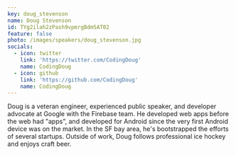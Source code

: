 ```yaml
---
key: doug_stevenson
name: Doug Stevenson
id: TYg2ilah2zPash9vpmrgBdm5AT02
feature: false
photo: /images/speakers/doug_stevenson.jpg
socials:
  - icon: twitter
    link: 'https://twitter.com/CodingDoug'
    name: CodingDoug
  - icon: github
    link: 'https://github.com/CodingDoug'
    name: CodingDoug
---
```

Doug is a veteran engineer, experienced public speaker, and developer advocate at Google with the Firebase team.  He developed web apps before the web had "apps", and developed for Android since the very first Android device was on the market.  In the SF bay area, he's bootstrapped the efforts of several startups.  Outside of work, Doug follows professional ice hockey and enjoys craft beer.